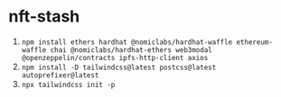 # nft-stash
1. `npm install ethers hardhat @nomiclabs/hardhat-waffle ethereum-waffle chai @nomiclabs/hardhat-ethers web3modal @openzeppelin/contracts ipfs-http-client axios` </br>
2. `npm install -D tailwindcss@latest postcss@latest autoprefixer@latest` </br>
3. `npx tailwindcss init -p`
